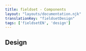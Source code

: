 ```yaml
---
title: fieldset - Components
layout: "layouts/documentation.njk"
translationKey: "fieldsetDesign"
tags: ['fieldsetEN', 'design']
---
```


## Design